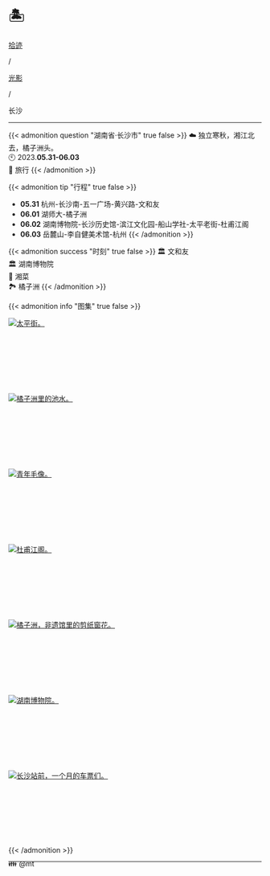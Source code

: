 # 🏝️


<div class="nav-tab">
  <a href="../../../cages"><p class="not">拾迹</p></a><p class="not">/</p>
  <a href="../"><p class="not">光影</p></a>
  <p class="now">/</p><p class="now">长沙</p>
</div>

---

{{< admonition question "湖南省·长沙市" true false >}}
☁️ 独立寒秋，湘江北去，橘子洲头。<br>
🕙 2023.**05.31-06.03**<br>
📝 旅行
{{< /admonition >}}

{{< admonition tip "行程" true false >}}
- **05.31** 杭州-长沙南-五一广场-黄兴路-文和友
- **06.01** 湖师大-橘子洲
- **06.02** 湖南博物院-长沙历史馆-滨江文化园-船山学社-太平老街-杜甫江阁
- **06.03** 岳麓山-李自健美术馆-杭州
{{< /admonition >}}

{{< admonition success "时刻" true false >}}
🏛️ 文和友<br>
🏛️ 湖南博物院<br>
🥗 湘菜<br>
🏞️ 橘子洲
{{< /admonition >}}

{{< admonition info "图集" true false >}}
<div class="group-picture">
  <div class="group3-picture-cover">
    <a class="lightgallery" href="https://z1.ax1x.com/2023/11/09/pi3y1rn.jpg" title="太平街。" data-thumbnail="https://z1.ax1x.com/2023/11/09/pi3y1rn.jpg">
    <img loading="lazy" src="https://z1.ax1x.com/2023/11/09/pi3y1rn.jpg" sizes="auto" alt="太平街。"></a>
  </div>
  <div class="group3-picture-cover">
    <a class="lightgallery" href="https://z1.ax1x.com/2023/11/09/pi3yu8g.jpg" title="橘子洲里的池水。" data-thumbnail="https://z1.ax1x.com/2023/11/09/pi3yu8g.jpg">
    <img loading="lazy" src="https://z1.ax1x.com/2023/11/09/pi3yu8g.jpg" sizes="auto" alt="橘子洲里的池水。"></a>
  </div>
  <div class="group3-picture-cover">
    <a class="lightgallery" href="https://z1.ax1x.com/2023/11/09/pi3ylKs.jpg" title="青年毛像。" data-thumbnail="https://z1.ax1x.com/2023/11/09/pi3ylKs.jpg">
    <img loading="lazy" src="https://z1.ax1x.com/2023/11/09/pi3ylKs.jpg" sizes="auto" alt="青年毛像。"></a>
  </div>
</div>
<div class="group-picture">
  <div class="group1-picture-cover">
    <a class="lightgallery" href="https://z1.ax1x.com/2023/11/09/pi3yMvj.jpg" title="杜甫江阁。" data-thumbnail="https://z1.ax1x.com/2023/11/09/pi3yMvj.jpg">
    <img loading="lazy" src="https://z1.ax1x.com/2023/11/09/pi3yMvj.jpg" sizes="auto" alt="杜甫江阁。"></a>
  </div>
</div>
<div class="group-picture">
  <div class="group-picture-cover">
    <a class="lightgallery" href="https://z1.ax1x.com/2023/11/09/pi3yK2Q.jpg" title="橘子洲，非遗馆里的剪纸窗花。" data-thumbnail="https://z1.ax1x.com/2023/11/09/pi3yK2Q.jpg">
    <img loading="lazy" src="https://z1.ax1x.com/2023/11/09/pi3yK2Q.jpg" sizes="auto" alt="橘子洲，非遗馆里的剪纸窗花。"></a>
  </div>
  <div class="group-picture-cover">
    <a class="lightgallery" href="https://z1.ax1x.com/2023/11/09/pi3ynPS.jpg" title="湖南博物院。" data-thumbnail="https://z1.ax1x.com/2023/11/09/pi3ynPS.jpg">
    <img loading="lazy" src="https://z1.ax1x.com/2023/11/09/pi3ynPS.jpg" sizes="auto" alt="湖南博物院。"></a>
  </div>
</div>
<div class="group-picture">
  <div class="group1-picture-cover">
    <a class="lightgallery" href="https://z1.ax1x.com/2023/10/29/pie5xDx.jpg" title="长沙站前，一个月的车票们。" data-thumbnail="https://z1.ax1x.com/2023/10/29/pie5xDx.jpg">
    <img loading="lazy" src="https://z1.ax1x.com/2023/10/29/pie5xDx.jpg" sizes="auto" alt="长沙站前，一个月的车票们。"></a>
  </div>
</div>
{{< /admonition >}}

---

<p class="img-desc" style="text-align: left; margin-top: -20px;">👪 @mt</p>
